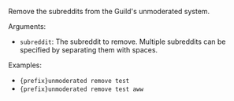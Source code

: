 Remove the subreddits from the Guild's unmoderated system.

Arguments:
* `subreddit`: The subreddit to remove. Multiple subreddits can be specified by separating them with spaces.

Examples:
* `{prefix}unmoderated remove test`
* `{prefix}unmoderated remove test aww`
